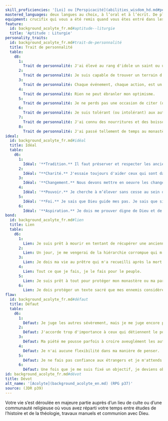 ```yaml
---
skill_proficiencies: '[Loi] ou [Perspicacité](abilities_wisdom_hd.md#perspicacité), [Théologie].'
mastered_languages: deux langues au choix, à l’oral et à l’écrit. De plus, le personnage sait écrire sa langue natale.
equipment: crucifix qui vous a été remis quand vous êtes entré dans les ordres, bible en latin, 5 bâtons d’encens, tenue de cérémonie, habits courants, bourse contenant 10 sous.
feature:
  id: background_acolyte_fr.md#aptitude--liturgie
  title: 'Aptitude : Liturgie'
personality_traits:
  id: background_acolyte_fr.md#trait-de-personnalité
  title: Trait de personnalité
  table:
    d8:
      1:
        Trait de personnalité: J'ai élevé au rang d'idole un saint ou une sainte et je passe mon temps à parler de ses actions comme autant d'exemples à suivre.
      2:
        Trait de personnalité: Je suis capable de trouver un terrain d'entente entre les pires ennemis, à avoir de l'empathie pour eux et j'oeuvre en permanence pour la paix.
      3:
        Trait de personnalité: Chaque événement, chaque action, est un présage à mes yeux. Dieu tente de nous parler, il nous suffit d'écouter.
      4:
        Trait de personnalité: Rien ne peut ébranler mon optimisme.
      5:
        Trait de personnalité: Je ne perds pas une occasion de citer (ou déformer) des textes sacrés et des proverbes.
      6:
        Trait de personnalité: Je suis tolérant (ou intolérant) aux autres religions et aux pratiques païennes.
      7:
        Trait de personnalité: J'ai connu des nourritures et des boissons raffinées et fréquenté la haute société parmi l'élite du clergé. Je supporte néanmoins un mode de vie fruste.
      8:
        Trait de personnalité: J'ai passé tellement de temps au monastère que je n'ai pas beaucoup d'expérience quand il s'agit de traiter avec les gens de l'extérieur.
ideal:
  id: background_acolyte_fr.md#idéal
  title: Idéal
  table:
    d6:
      1:
        Idéal: '**Tradition.** Il faut préserver et respecter les anciens rites.'
      2:
        Idéal: "**Charité.** J'essaie toujours d'aider ceux qui sont dans le besoin, peu importe ce qu'il m'en coûte."
      3:
        Idéal: '**Changement.** Nous devons mettre en oeuvre les changements que Dieu apporte constamment au monde.'
      4:
        Idéal: '**Pouvoir.** Je cherche à m’élever sans cesse au sein de la hiérarchie catholique.'
      5:
        Idéal: '**Foi.** Je sais que Dieu guide mes pas. Je sais que si je suis fidèle à ses préceptes, tout ira bien.'
      6:
        Idéal: '**Aspiration.** Je dois me prouver digne de Dieu et de Jésus-Christ en agissant selon ses enseignements.'
bond:
  id: background_acolyte_fr.md#lien
  title: Lien
  table:
    d6:
      1:
        Lien: Je suis prêt à mourir en tentant de récupérer une ancienne relique liée à ma foi et qui a été perdue il y a très longtemps.
      2:
        Lien: Un jour, je me vengerai de la hiérarchie corrompue qui m'a accusé d'être un hérétique.
      3:
        Lien: Je dois ma vie au prêtre qui m'a recueilli après la mort de mes parents.
      4:
        Lien: Tout ce que je fais, je le fais pour le peuple.
      5:
        Lien: Je suis prêt à tout pour protéger mon monastère ou ma paroisse.
      6:
        Lien: Je dois protéger un texte sacré que mes ennemis considèrent hérétique et cherchent à détruire.
flaw:
  id: background_acolyte_fr.md#défaut
  title: Défaut
  table:
    d6:
      1:
        Défaut: Je juge les autres sévèrement, mais je me juge encore plus durement.
      2:
        Défaut: J'accorde trop d'importance à ceux qui détiennent le pouvoir dans la hiérarchie catholique.
      3:
        Défaut: Ma piété me pousse parfois à croire aveuglément les autres représentants de l’Église.
      4:
        Défaut: Je n'ai aucune flexibilité dans ma manière de penser.
      5:
        Défaut: Je ne fais pas confiance aux étrangers et je m'attends au pire de leur part.
      6:
        Défaut: Une fois que je me suis fixé un objectif, je deviens obsédé par celui-ci au détriment de tout le reste.
id: background_acolyte_fr.md#dévot
title: Dévot
alt_name: '[Acolyte](background_acolyte_en.md) (RPG p37)'
source: (JDR p39)
---
```


Votre vie s’est déroulée en majeure partie auprès d’un lieu de culte ou d’une communauté religieuse où vous avez réparti votre temps entre études de l’histoire et de la théologie, travaux manuels et communion avec Dieu.

